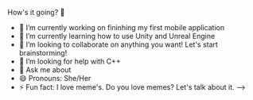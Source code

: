  How's it going? 👋


- 🔭 I’m currently working on fininhing my first mobile application
- 🌱 I’m currently learning how to use Unity and Unreal Engine
- 👯 I’m looking to collaborate on anything you want! Let's start brainstorming! 
- 🤔 I’m looking for help with C++
- 💬 Ask me about 
- 😄 Pronouns: She/Her
- ⚡ Fun fact: I love meme's. Do you love memes? Let's talk about it.
-->
